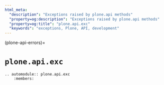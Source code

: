 ```yaml
---
html_meta:
  "description": "Exceptions raised by plone.api methods"
  "property=og:description": "Exceptions raised by plone.api methods"
  "property=og:title": "plone.api.exc"
  "keywords": "exceptions, Plone, API, development"
---
```


(plone-api-errors)=

# `plone.api.exc`

```{eval-rst}
.. automodule:: plone.api.exc
    :members:
```
